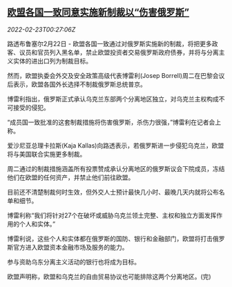 <!--1645576262000-->
[欧盟各国一致同意实施新制裁以“伤害俄罗斯”](https://cn.reuters.com/article/eu-consensus-sanctions-russia-0222-tues-idCNKBS2KS00V)
------

<div><i>2022-02-23T00:27:06Z</i></div><p>路透布鲁塞尔2月22日 - 欧盟各国一致通过对俄罗斯实施新的制裁，将把更多政客、议员和官员列入黑名单，禁止欧盟投资者交易俄罗斯政府债券，并将与分离主义实体的进出口列为制裁目标。</p><p>然而，欧盟执委会外交及安全政策高级代表博雷利(Josep Borrell)周二在巴黎会议后表示，欧盟各国外长选择不制裁俄罗斯总统普京。</p><p>博雷利指出，俄罗斯正式承认乌克兰东部两个分离地区独立，对乌克兰主权构成不可接受的侵犯。</p><p>“成员国一致批准的这套制裁措施将伤害俄罗斯，杀伤力很强，”博雷利在记者会上称。</p><p>爱沙尼亚总理卡拉斯(Kaja Kallas)向路透表示，若俄罗斯进一步侵犯乌克兰，欧盟将与美国联合实施更多制裁。</p><p>周二通过的制裁措施涵盖所有投票赞成承认分离地区的俄罗斯议会下院成员，冻结他们在欧盟的任何资产，并禁止他们前往欧盟。</p><p>目前还不清楚制裁何时生效，但外交人士预计最快几小时、最晚几天内就将公布名单和细节。</p><p>博雷利称“我们将针对27个在破坏或威胁乌克兰领土完整、主权和独立方面发挥作用的个人和实体。”</p><p>博雷利说，这些个人和实体都在俄罗斯的国防、银行和金融部门，欧盟将打击俄罗斯官方进入欧盟资本金融市场及服务的能力。</p><p>参与资助乌东分离主义活动的银行也将成为目标。</p><p>欧盟声明称，欧盟和乌克兰的自由贸易协议也可能排除这两个分离地区。(完)</p>

